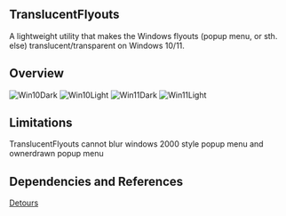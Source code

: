 ## TranslucentFlyouts
A lightweight utility that makes the Windows flyouts (popup menu, or sth. else) translucent/transparent on Windows 10/11.
## Overview
![Win10Dark](https://github.com/ALTaleX531/TranslucentFlyouts/master/Images/popup_menu_sample_1.png)
![Win10Light](https://github.com/ALTaleX531/TranslucentFlyouts/master/Images/popup_menu_sample_6.png)
![Win11Dark](https://github.com/ALTaleX531/TranslucentFlyouts/master/Images/popup_menu_sample_7.png)
![Win11Light](https://github.com/ALTaleX531/TranslucentFlyouts/master/Images/popup_menu_sample_8.png)
## Limitations
TranslucentFlyouts cannot blur windows 2000 style popup menu and ownerdrawn popup menu
## Dependencies and References
[Detours](https://github.com/microsoft/Detours)
